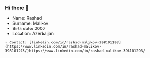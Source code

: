 ### Hi there 👋

- Name: Rashad
- Surname: Malikov
- Birth date: 2000
- Location: Azerbaijan
```
- Contact: [linkedin.com/in/rashad-malikov-398101293](https://www.linkedin.com/in/rashad-malikov-398101293/)https://www.linkedin.com/in/rashad-malikov-398101293/
```
